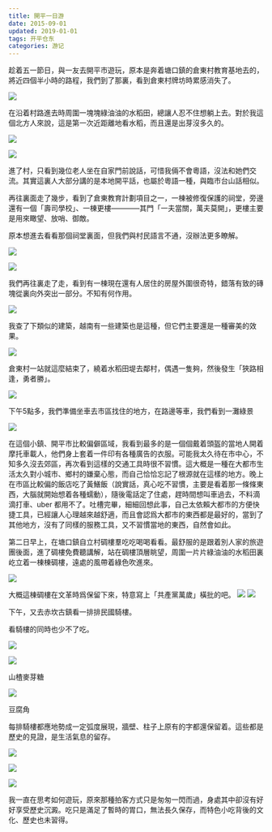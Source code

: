 ```yaml
---
title: 開平一日游
date: 2015-09-01
updated: 2019-01-01
tags: 开平仓东
categories: 游记
---
```


趁着五一節日，與一友去開平市遊玩，原本是奔着塘口鎮的倉東村教育基地去的，將近四個半小時的路程，我們到了那裏，看到倉東村牌坊時累感消失了。

![](https://40.media.tumblr.com/9074cc0485d0f1068c5628fa569a68bc/tumblr_nntdyfT8UU1t03x8ro1_1280.jpg)

在沿着村路進去時周圍一塊塊綠油油的水稻田，總讓人忍不住想躺上去。對於我這個北方人來說，這是第一次近距離地看水稻，而且還是出芽沒多久的。

![](https://40.media.tumblr.com/0c0b62218c6576451c15e60c78835996/tumblr_nnte8od7lk1t03x8ro1_1280.jpg)

![](https://36.media.tumblr.com/40eabec71595424c4607fb595f879348/tumblr_nnte8od7lk1t03x8ro2_r1_1280.jpg)

進了村，只看到幾位老人坐在自家門前說話，可惜我倆不會粵語，沒法和她們交流。其實這裏人大部分講的是本地開平話，也屬於粵語一種，與臨市台山話相似。

再往裏面走了幾步，看到了倉東教育計劃項目之一，一棟被修復保護的祠堂，旁邊還有一個「壽司學校」、一棟更樓————其門「一夫當關，萬夫莫開」，更樓主要是用來瞰望、放哨、御敵。

原本想進去看看那個祠堂裏面，但我們與村民語言不通，沒辦法更多瞭解。

![](https://40.media.tumblr.com/7cb7e5b69ff39dfd02dd795b1eb3a451/tumblr_nntev7A2db1t03x8ro2_540.jpg)

![](https://40.media.tumblr.com/1a8ca965fc5d545c62d465a3e3a57b16/tumblr_nntev7A2db1t03x8ro1_1280.jpg)

我們再往裏走了走，看到有一棟現在還有人居住的房屋外圍很奇特，錯落有致的磚塊從裏向外突出一部分。不知有何作用。

![](https://40.media.tumblr.com/31f26c0e8186d66fe02e25633ee4c5a4/tumblr_nntffsuzdM1t03x8ro1_540.jpg)

我查了下類似的建築，越南有一些建築也是這種，但它們主要還是一種審美的效果。

![](https://41.media.tumblr.com/e768ddc0aa68e7d2009de49ddb7f5b33/tumblr_nntfjg5dhe1t03x8ro1_540.jpg)

倉東村一站就這麼結束了，繞着水稻田堤去鄰村，偶遇一隻夠，然後發生「狹路相逢，勇者勝」。

![](https://40.media.tumblr.com/b0a084ddfb4933bd44712dbb4155f0cb/tumblr_nntg92BkT21t03x8ro1_540.jpg)

下午5點多，我們準備坐車去市區找住的地方，在路邊等車，我們看到一灘綠景

![](https://41.media.tumblr.com/68a29905341b8c68c5dce8bfd5e701a3/tumblr_nnwy1mn2QD1t03x8ro1_540.jpg)

在這個小鎮、開平市比較偏僻區域，我看到最多的是一個個戴着頭盔的當地人開着摩托車載人，他們身上套着一件印有各種廣告的衣服。可能我太久待在市中心，不知多久沒去郊區，再次看到這樣的交通工具時很不習慣。這大概是一種在大都市生活太久對小城市、鄉村的嫌棄心態，而自己恰恰忘記了根源就在這樣的地方。晚上在市區比較偏的飯店吃了黃鱔飯（說實話，真心吃不習慣，主要是看着那一條條東西，大腦就開始想着各種蠕動），隨後電話定了住處，趕時間想叫車過去，不料滴滴打車、uber 都用不了。吐槽完畢，細細回想此事，自己太依賴大都市的方便快捷工具，已經讓人心理越來越舒適，而且會認爲大都市的東西都是最好的，當到了其他地方，沒有了同樣的服務工具，又不習慣當地的東西，自然會如此。

第二日早上，在塘口鎮自立村碉樓羣吃吃喝喝看看。最舒服的是跟着別人家的旅遊團後面，進了碉樓免費聽講解，站在碉樓頂層眺望，周圍一片片綠油油的水稻田裏屹立着一棟棟碉樓，遠處的風帶着綠色吹進來。

![](https://40.media.tumblr.com/93dd073595cdb50543976ad551816fa7/tumblr_nnx05f5X3s1t03x8ro1_540.jpg)

大概這棟碉樓在文革時爲保留下來，特意寫上「共產黨萬歲」橫批的吧。
![](https://40.media.tumblr.com/d35d16f73382bd692c1312d41e9d6d1d/tumblr_nnx0fs0NOK1t03x8ro2_540.jpg)
![](https://41.media.tumblr.com/3e3566511afc9cb629894de989c55f75/tumblr_nnx0fs0NOK1t03x8ro1_1280.jpg)

下午，又去赤坎古鎮看一排排民國騎樓。

看騎樓的同時也少不了吃。

![](https://40.media.tumblr.com/9015dc1f3d05becef2554b8be6edba72/tumblr_nnx0q07rSC1t03x8ro2_540.jpg)

![](https://40.media.tumblr.com/856665148d54c83c9ca72b35b993e7d4/tumblr_nnx0q07rSC1t03x8ro1_1280.jpg)

<figcaption>山楂麥芽糖</figcaption>

![](https://41.media.tumblr.com/043948ec8b40dad98eaf23f927b4fd60/tumblr_nnx0wi80wC1t03x8ro1_540.jpg)

<figcaption>豆腐角</figcaption>

每排騎樓都應地勢成一定弧度展現，牆壁、柱子上原有的字都還保留着。這些都是歷史的見證，是生活氣息的留存。

![](https://40.media.tumblr.com/cf3a242185c37c14ef652ed33b8b4af3/tumblr_nnx1mjBLr11t03x8ro1_540.jpg)

![](https://41.media.tumblr.com/eda29d4b669d7e9fbad3e9091786bc89/tumblr_nnx1mjBLr11t03x8ro2_540.jpg)

![](https://40.media.tumblr.com/0796f29fd751aa4e64c1a4018b913eac/tumblr_nnx1mjBLr11t03x8ro3_1280.jpg)

我一直在思考如何遊玩，原來那種拍客方式只是匆匆一閃而過，身處其中卻沒有好好享受歷史沉澱。吃只是滿足了暫時的胃口，無法長久保存，而特色小吃背後的文化、歷史也未習得。

